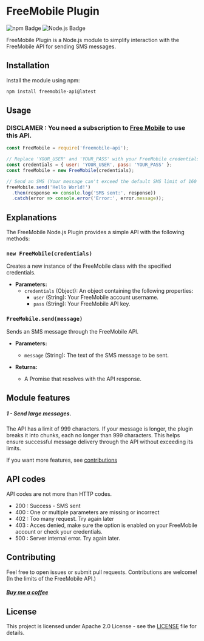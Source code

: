 # FreeMobile Plugin
![npm Badge](https://img.shields.io/badge/npm-CB3837?logo=npm&logoColor=fff&style=flat) ![Node.js Badge](https://img.shields.io/badge/Node.js-393?logo=nodedotjs&logoColor=fff&style=flat)

FreeMobile Plugin is a Node.js module to simplify interaction with the FreeMobile API for sending SMS messages.

## Installation

Install the module using npm:

```bash
npm install freemobile-api@latest
```

## Usage
### DISCLAMER : You need a subscription to [Free Mobile](mobile.free.fr) to use this API.
```js
const FreeMobile = require('freemobile-api');

// Replace 'YOUR_USER' and 'YOUR_PASS' with your FreeMobile credentials
const credentials = { user: 'YOUR_USER', pass: 'YOUR_PASS' };
const freeMobile = new FreeMobile(credentials);

// Send an SMS (Your message can't exceed the default SMS limit of 160 character.)
freeMobile.send('Hello World!')
  .then(response => console.log('SMS sent:', response))
  .catch(error => console.error('Error:', error.message));
```

## Explanations

The FreeMobile Node.js Plugin provides a simple API with the following methods:

### `new FreeMobile(credentials)`

Creates a new instance of the FreeMobile class with the specified credentials.

- **Parameters:**
  - `credentials` (Object): An object containing the following properties:
    - `user` (String): Your FreeMobile account username.
    - `pass` (String): Your FreeMobile API key.

### `FreeMobile.send(message)`

Sends an SMS message through the FreeMobile API.

- **Parameters:**
  - `message` (String): The text of the SMS message to be sent.

- **Returns:**
  - A Promise that resolves with the API response.

## Module features

##### 1 - Send large messages.
The API has a limit of 999 characters. If your message is longer, the plugin breaks it into chunks, each no longer than 999 characters. This helps ensure successful message delivery through the API without exceeding its limits.

If you want more features, see [contributions](#contributing)

## API codes

API codes are not more than HTTP codes.
- 200 : Success - SMS sent
- 400 : One or multiple parameters are missing or incorrect
- 402 : Too many request. Try again later
- 403 : Acces denied, make sure the option is enabled on your FreeMobile account or check your credentials.
- 500 : Server internal error. Try again later.

## Contributing

Feel free to open issues or submit pull requests. Contributions are welcome! (In the limits of the FreeMobile API.)

##### [Buy me a coffee](https://paypal.me/zarcrosstv)

## License

This project is licensed under Apache 2.0 License - see the [LICENSE](https://github.com/Zarcross-dev/freemobile-api/blob/main/LICENSE) file for details.
